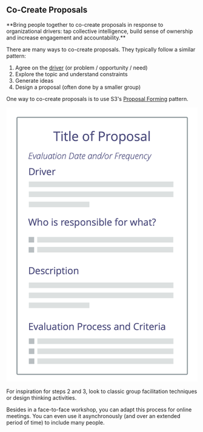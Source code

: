## Co-Create Proposals

<summary>
**Bring people together to co-create proposals in response to organizational drivers: tap collective intelligence, build sense of ownership and increase engagement and accountability.**
</summary>

There are many ways to co-create proposals. They typically follow a similar pattern:

1. Agree on the [driver](glossary:organizational-driver) (or problem / opportunity / need)
2. Explore the topic and understand constraints
3. Generate ideas
4. Design a proposal (often done by a smaller group)

One way to co-create proposals is to use S3's [Proposal Forming](section:proposal-forming) pattern. 

![A template for proposals](img/templates/proposal-template.png)

For inspiration for steps 2 and 3, look to classic group facilitation techniques or design thinking activities.

Besides in a face-to-face workshop, you can adapt this process for online meetings. You can even use it asynchronously (and over an extended period of time) to include many people.
